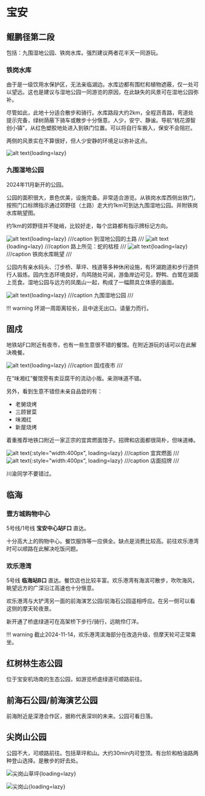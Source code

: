 # 宝安

## 鲲鹏径第二段

包括：九围湿地公园、铁岗水库。强烈建议两者花半天一同游玩。

### 铁岗水库

由于是一级饮用水保护区，无法亲临湖边。水库边都有围栏和植物遮蔽，仅一处可以望远。这也是建议与湿地公园一同游览的原因，在此缺失的风景可在湿地公园弥补。

尽管如此，此地十分适合散步和骑行。水库路段大约2km，全程沥青路，弯道处提示完备，绿树荫蔽下骑车或散步十分惬意。人少，安宁、静谧。导航“桃花源智创小镇”，从红色塑胶地处进入到铁门位置。可以将自行车搬入，保安不会阻拦。

两侧的风景实在不算很好，但人少安静的环境足以弥补这点。

![alt text](images/铁岗水库道路.jpg){loading=lazy}

### 九围湿地公园

2024年11月新开的公园。

公园的面积很大，景色优美，设施完备。非常适合游览。从铁岗水库西侧出铁门，按照门口标牌指示通过郊野径（土路）走大约1km可到达九围湿地公园。并附铁岗水库眺望图。

约1km的郊野径并不陡峭，比较好走，每个岔路都有指示牌标记方向。

![alt text](images/土路到九围湿地公园.jpg){loading=lazy}
///caption
到湿地公园的土路
///
![alt text](images/snaky_attack.jpg){loading=lazy}
///caption
路上所见：蛇的枯枝
///
![alt text](images/铁岗水库眺望.jpg){loading=lazy}
///caption
铁岗水库眺望
///

公园内有亲水码头、汀步桥、草坪、栈道等多种休闲设施，有环湖跑道和步行道供行人锻炼。园内生态环境良好，鸟鸣随处可闻，游鱼岸边可见，野鸭、白鹭在湖面上觅食。湿地公园与远方的凤凰山一起，构成了一幅颇具立体感的画面。

![alt text](images/九围湿地公园.jpg){loading=lazy}
///caption
九围湿地公园
///

!!! warning
    环湖一周距离较长，且中途无出口。请量力而行。

## 固戍

地铁站F口附近有夜市，也有一些生意很不错的餐馆。在附近游玩的话可以在此解决晚餐。

![alt text](images/固戍夜市.jpg){loading=lazy}
///caption
固戍夜市
///

在“味湘红”餐馆旁有卖豆腐干的流动小贩。亲测味道不错。

另外，看到生意不错但未亲自品尝的有：

- 老舅烧烤
- 三顾冒菜
- 味湘红
- 新屋烧烤
  
着重推荐地铁口附近一家正宗的宜宾燃面馆子。招牌和店面都很简朴，但味道棒。

![alt text](images/燃面.jpg){:style="width:400px", loading=lazy}
///caption
宜宾燃面
///
![alt text](images/燃面招牌.jpg){:style="width:400px", loading=lazy}
///caption
店面招牌
///

川渝同学不要错过。

## 临海

### 壹方城购物中心

5号线/1号线 **宝安中心站F口** 直达。

十分高大上的购物中心。餐饮服饰等一应俱全。缺点是消费比较高。前往欢乐港湾时可以顺路在此解决吃饭问题。

### 欢乐港湾

5号线 **临海站B口** 直达。餐饮店也比较丰富。欢乐港湾有海滨可散步，吹吹海风，眺望远方的广深沿江高速也十分惬意。

欢乐港湾与大铲湾另一面的前海演艺公园/前海石公园遥相呼应。在另一侧可以看这侧的摩天轮夜景。

新开通了桥底绿道可在高架桥下步行/骑行，远眺伶仃洋。

!!! warning
    截止2024-11-14，欢乐港湾滨海部分在改造升级，但摩天轮可正常乘坐。

## 红树林生态公园

位于宝安机场南的生态公园，如游览桥底绿道可顺路前往。

## 前海石公园/前海演艺公园

前海附近是深港合作区，据称代表深圳的未来。公园可看日落。

## 尖岗山公园

公园不大，可顺路前往。包括草坪和山。大约30min内可登顶。有台阶和柏油路两种登山选择。是散步的好去处。

![尖岗山草坪](images/尖岗山草坪.jpg){loading=lazy}

![尖岗山](images/尖岗山.jpg){loading=lazy}